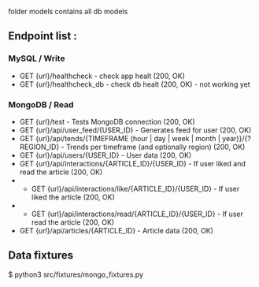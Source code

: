 folder models contains all db models 

## Endpoint list : 

### MySQL / Write

- GET {url}/healthcheck - check app healt (200, OK)
- GET {url}/healthcheck_db - check db healt (200, OK) - not working yet

### MongoDB / Read

- GET {url}/test - Tests MongoDB connection (200, OK)
- GET {url}/api/user_feed/{USER_ID} - Generates feed for user (200, OK)
- GET {url}/api/tends/{TIMEFRAME (hour | day | week | month | year)}/{?REGION_ID} - Trends per timeframe (and optionally region) (200, OK)
- GET {url}/api/users/{USER_ID} - User data (200, OK)
- GET {url}/api/interactions/{ARTICLE_ID}/{USER_ID} - If user liked and read the article (200, OK)
- - GET {url}/api/interactions/like/{ARTICLE_ID}/{USER_ID} - If user liked the article (200, OK)
- - GET {url}/api/interactions/read/{ARTICLE_ID}/{USER_ID} - If user read the article (200, OK)
- GET {url}/api/articles/{ARTICLE_ID} - Article data (200, OK)

## Data fixtures

$ python3 src/fixtures/mongo_fixtures.py